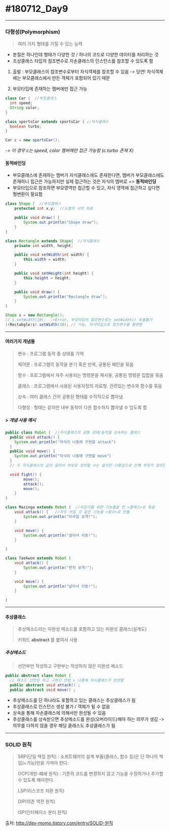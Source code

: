 # #180712_Day9
***

### 다형성(Polymorphism)
> 여러 가지 형태를 가질 수 있는 능력

- 본질은 하나인데 형태가 다양한 것 / 하나의 코드로 다양한 데이터를 처리하는 것
- 조상클래스 타입의 참조변수로 자손클래스의 인스턴스를 참조할 수 있도록 함


1. 출발 : 부모클래스의 참조변수로부터 자식객체를 참조할 수 있음
-> 당연! 자식객체에는 부모클래스에서 만든 객체가 포함되어 있기 때문

2. 부모타입에 존재하는 멤버에만 접근 가능

  ~~~JAVA
  class Car {  //부모클래스
    int speed;
    String color;
  }

  class sportsCar extends sportsCar { //자식클래스
    boolean turbo;
  }
  ~~~

  ~~~JAVA
  Car c = new sportsCar();
  ~~~
  *-> 이 경우 c는 speed, color 멤버에만 접근 가능함 (c.turbo 존재 X)*

#### 동적바인딩
- 부모클래스에 존재하는 멤버가 자식클래스에도 존재한다면, 멤버가 부모클래스에도 존재하니 접근은 가능하지만 실제 접근하는 것은 자식의 멤버로 => **동적바인딩**
- 부모타입으로 참조하면 부모영역만 접근할 수 있고, 자식 영역에 접근하고 싶다면 형변환이 필요함

~~~JAVA
class Shape {  //부모클래스
	protected int x,y;  //도형의 시작 좌표

	public void draw() {
		System.out.println("Shape draw");
	}
}

class Rectangle extends Shape{  //자식클래스
	private int width, height;

	public void setWidth(int width) {
		this.width = width;
	}

	public void setHeight(int height) {
		this.height = height;
	}

	public void draw() {
		System.out.println("Rectangle draw");
	}
}
~~~

~~~JAVA
Shape s = new Rectangle();
// s.setWidth(10);  ->Error, 부모타입의 참조변수로는 setWidth() 호출불가
((Rectabgle)s).setWidth(10); // 가능, 자식타입으로 참조변수를 형변환
~~~
***
#### 여러가지 개념들
> 변수 : 프로그램 동작 중 상태를 기억
>
> 제어문 : 프로그램의 동작을 분기 혹은 반복, 공통된 패턴을 묶음
>
> 함수 : 프로그램에서 자주 사용되는 명령문을 재사용, 공통된 명령문 집합을 묶음
>
> 클래스 : 프로그램에서 사용된 사용자정의 자료형. 관련있는 변수와 함수를 묶음
>
> 상속 : 여러 클래스 간의 공통된 형태를 수직적으로 뽑아냄
>
> 다형성 : 형태는 같지만 내부 동작이 다른 함수까지 뽑아낼 수 있도록 함

##### > 개념 사용 예시

~~~JAVA
public class Robot {  //자식클래스의 공통 상태/동작을 상속하는 클래스
  public void attack() {
    System.out.println("자식이 나중에 구현할 attack")
  }
  public void move() {
    System.out.println("자식이 나중에 구현할 move")
  }
  // 두 자식클래스의 값이 달라서 부모로 정의할 수는 없지만 다형성으로 인해 부모가 정의한 방식과 상관 없이 자식은 그들의 정의를 내림

  void fight() {
		move();
		attack();
		move();
	}
}

class Mazinga extends Robot {  //마징가를 위한 기능들을 한 <클래스>로 묶음
	void attack() {   //자주 쓰일 것 같은 기능을 <함수>로 만듦
		System.out.println("미사일 공격!");
	}

	void move() {
		System.out.println("걸어서 이동!");
	}

}

class Taekwon extends Robot {
	void attack() {
		System.out.println("펀치 공격!");
	}

	void move() {
		System.out.println("날아서 이동!");
	}

}
~~~
***
#### 추상클래스
> 추상메소드라는 미완성 메소드를 포함하고 있는 미완성 클래스(설계도)
>
> 키워드 **abstract** 를 붙여서 사용

##### 추상메소드
> 선언부만 작성하고 구현부는 작성하지 않은 미완성 메소드


~~~JAVA
public abstract class Robot {
  // 메소드 선언만 하고 구현은 안함 > 나중에 자식클래스가 완성함
  public abstract void attack() ;
  public abstract void move() ;

~~~
- 추상메소드를 단 하나라도 포함하고 있는 클래스는 추상클래스가 됨
- 추상클래스로 인스턴스 생성 불가 / 객체가 될 수 없음
- 상속을 통해 자손클래스에 의해서만 완성될 수 있음
- 추상클래스를 상속받으면 추상메소드를 완성(오버라이드)해야 하는 의무가 생김 -> 의무를 다하지 않을 경우 해당 클래스도 추상클래스가 됨

***
### SOLID 원칙
> SRP(단일 책임 원칙) : 소프트웨어의 설계 부품(클래스, 함수 등)은 단 하나의 책임(=기능)만을 가져야 한다.
>
> OCP(개방-폐쇄 원칙) : 기존의 코드를 변경하지 않고 기능을 수정하거나 추가할 수 있도록 해야한다.
>
> LSP(리스코프 치환 원칙)
>
> DIP(의존 역전 원칙)
>
> ISP(인터페이스 분리 원칙)

출처: http://dev-momo.tistory.com/entry/SOLID-원칙
